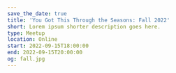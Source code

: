 ```yaml
---
save_the_date: true
title: 'You Got This Through the Seasons: Fall 2022'
short: Lorem ipsum shorter description goes here.
type: Meetup
location: Online
start: 2022-09-15T18:00:00
end: 2022-09-15T20:00:00
og: fall.jpg
---
```

